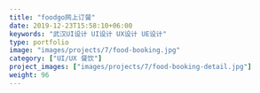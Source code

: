 ```yaml
---
title: "foodgo网上订餐"
date: 2019-12-23T15:58:10+06:00
keywords: "武汉UI设计 UI设计 UX设计 UE设计"
type: portfolio
image: "images/projects/7/food-booking.jpg"
category: ["UI/UX 餐饮"]
project_images: ["images/projects/7/food-booking-detail.jpg"]
weight: 96
---
```

